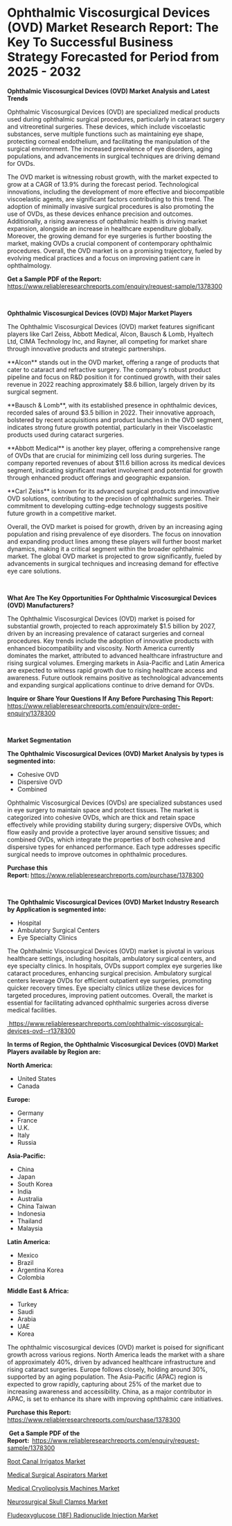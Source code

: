 <p><h1>Ophthalmic Viscosurgical Devices (OVD) Market Research Report: The Key To Successful Business Strategy Forecasted for Period from 2025 - 2032</h1></p><p><strong>Ophthalmic Viscosurgical Devices (OVD) Market Analysis and Latest Trends</strong></p>
<p><p>Ophthalmic Viscosurgical Devices (OVD) are specialized medical products used during ophthalmic surgical procedures, particularly in cataract surgery and vitreoretinal surgeries. These devices, which include viscoelastic substances, serve multiple functions such as maintaining eye shape, protecting corneal endothelium, and facilitating the manipulation of the surgical environment. The increased prevalence of eye disorders, aging populations, and advancements in surgical techniques are driving demand for OVDs.</p><p>The OVD market is witnessing robust growth, with the market expected to grow at a CAGR of 13.9% during the forecast period. Technological innovations, including the development of more effective and biocompatible viscoelastic agents, are significant factors contributing to this trend. The adoption of minimally invasive surgical procedures is also promoting the use of OVDs, as these devices enhance precision and outcomes. Additionally, a rising awareness of ophthalmic health is driving market expansion, alongside an increase in healthcare expenditure globally. Moreover, the growing demand for eye surgeries is further boosting the market, making OVDs a crucial component of contemporary ophthalmic procedures. Overall, the OVD market is on a promising trajectory, fueled by evolving medical practices and a focus on improving patient care in ophthalmology.</p></p>
<p><strong>Get a Sample PDF of the Report:&nbsp;</strong> <a href="https://www.reliableresearchreports.com/enquiry/request-sample/1378300?utm_campaign=116&utm_medium=2&utm_source=Github&utm_content=ia&utm_term=04032025&utm_id=ophthalmic-viscosurgical-devices-ovd">https://www.reliableresearchreports.com/enquiry/request-sample/1378300</a></p>
<p>&nbsp;</p>
<p><strong>Ophthalmic Viscosurgical Devices (OVD) Major Market Players</strong></p>
<p><p>The Ophthalmic Viscosurgical Devices (OVD) market features significant players like Carl Zeiss, Abbott Medical, Alcon, Bausch & Lomb, Hyaltech Ltd, CIMA Technology Inc, and Rayner, all competing for market share through innovative products and strategic partnerships.</p><p>**Alcon** stands out in the OVD market, offering a range of products that cater to cataract and refractive surgery. The company's robust product pipeline and focus on R&D position it for continued growth, with their sales revenue in 2022 reaching approximately $8.6 billion, largely driven by its surgical segment.</p><p>**Bausch & Lomb**, with its established presence in ophthalmic devices, recorded sales of around $3.5 billion in 2022. Their innovative approach, bolstered by recent acquisitions and product launches in the OVD segment, indicates strong future growth potential, particularly in their Viscoelastic products used during cataract surgeries.</p><p>**Abbott Medical** is another key player, offering a comprehensive range of OVDs that are crucial for minimizing cell loss during surgeries. The company reported revenues of about $11.6 billion across its medical devices segment, indicating significant market involvement and potential for growth through enhanced product offerings and geographic expansion.</p><p>**Carl Zeiss** is known for its advanced surgical products and innovative OVD solutions, contributing to the precision of ophthalmic surgeries. Their commitment to developing cutting-edge technology suggests positive future growth in a competitive market.</p><p>Overall, the OVD market is poised for growth, driven by an increasing aging population and rising prevalence of eye disorders. The focus on innovation and expanding product lines among these players will further boost market dynamics, making it a critical segment within the broader ophthalmic market. The global OVD market is projected to grow significantly, fueled by advancements in surgical techniques and increasing demand for effective eye care solutions.</p></p>
<p>&nbsp;</p>
<p><strong>What Are The Key Opportunities For Ophthalmic Viscosurgical Devices (OVD) Manufacturers?</strong></p>
<p><p>The Ophthalmic Viscosurgical Devices (OVD) market is poised for substantial growth, projected to reach approximately $1.5 billion by 2027, driven by an increasing prevalence of cataract surgeries and corneal procedures. Key trends include the adoption of innovative products with enhanced biocompatibility and viscosity. North America currently dominates the market, attributed to advanced healthcare infrastructure and rising surgical volumes. Emerging markets in Asia-Pacific and Latin America are expected to witness rapid growth due to rising healthcare access and awareness. Future outlook remains positive as technological advancements and expanding surgical applications continue to drive demand for OVDs.</p></p>
<p><strong>Inquire or Share Your Questions If Any Before Purchasing This Report:</strong> <a href="https://www.reliableresearchreports.com/enquiry/pre-order-enquiry/1378300?utm_campaign=116&utm_medium=2&utm_source=Github&utm_content=ia&utm_term=04032025&utm_id=ophthalmic-viscosurgical-devices-ovd">https://www.reliableresearchreports.com/enquiry/pre-order-enquiry/1378300</a></p>
<p>&nbsp;</p>
<p><strong>Market Segmentation</strong></p>
<p><strong>The Ophthalmic Viscosurgical Devices (OVD) Market Analysis by types is segmented into:</strong></p>
<p><ul><li>Cohesive OVD</li><li>Dispersive OVD</li><li>Combined</li></ul></p>
<p><p>Ophthalmic Viscosurgical Devices (OVDs) are specialized substances used in eye surgery to maintain space and protect tissues. The market is categorized into cohesive OVDs, which are thick and retain space effectively while providing stability during surgery; dispersive OVDs, which flow easily and provide a protective layer around sensitive tissues; and combined OVDs, which integrate the properties of both cohesive and dispersive types for enhanced performance. Each type addresses specific surgical needs to improve outcomes in ophthalmic procedures.</p></p>
<p><strong>Purchase this Report:&nbsp;</strong><a href="https://www.reliableresearchreports.com/purchase/1378300?utm_campaign=116&utm_medium=2&utm_source=Github&utm_content=ia&utm_term=04032025&utm_id=ophthalmic-viscosurgical-devices-ovd">https://www.reliableresearchreports.com/purchase/1378300</a></p>
<p>&nbsp;</p>
<p><strong>The Ophthalmic Viscosurgical Devices (OVD) Market Industry Research by Application is segmented into:</strong></p>
<p><ul><li>Hospital</li><li>Ambulatory Surgical Centers</li><li>Eye Specialty Clinics</li></ul></p>
<p><p>The Ophthalmic Viscosurgical Devices (OVD) market is pivotal in various healthcare settings, including hospitals, ambulatory surgical centers, and eye specialty clinics. In hospitals, OVDs support complex eye surgeries like cataract procedures, enhancing surgical precision. Ambulatory surgical centers leverage OVDs for efficient outpatient eye surgeries, promoting quicker recovery times. Eye specialty clinics utilize these devices for targeted procedures, improving patient outcomes. Overall, the market is essential for facilitating advanced ophthalmic surgeries across diverse medical facilities.</p></p>
<p><a href="https://www.reliableresearchreports.com/ophthalmic-viscosurgical-devices-ovd--r1378300?utm_campaign=116&utm_medium=2&utm_source=Github&utm_content=ia&utm_term=04032025&utm_id=ophthalmic-viscosurgical-devices-ovd">&nbsp;https://www.reliableresearchreports.com/ophthalmic-viscosurgical-devices-ovd--r1378300</a></p>
<p><strong>In terms of Region, the Ophthalmic Viscosurgical Devices (OVD) Market Players available by Region are:</strong></p>
<p>
    <p> <strong> North America: </strong>
        <ul>
            <li>United States</li>
            <li>Canada</li>
        </ul>
        </p> 
    <p> <strong> Europe: </strong>
        <ul>
            <li>Germany</li>
            <li>France</li>
            <li>U.K.</li>
            <li>Italy</li>
            <li>Russia</li>
        </ul>
        </p> 
    <p> <strong> Asia-Pacific: </strong>
        <ul>
            <li>China</li>
            <li>Japan</li>
            <li>South Korea</li>
            <li>India</li>
            <li>Australia</li>
            <li>China Taiwan</li>
            <li>Indonesia</li>
            <li>Thailand</li>
            <li>Malaysia</li>
        </ul>
        </p> 
    <p> <strong> Latin America: </strong>
        <ul>
            <li>Mexico</li>
            <li>Brazil</li>
            <li>Argentina Korea</li>
            <li>Colombia</li>
        </ul>
        </p> 
    <p> <strong> Middle East & Africa: </strong>
        <ul>
            <li>Turkey</li>
            <li>Saudi</li>
            <li>Arabia</li>
            <li>UAE</li>
            <li>Korea</li>
        </ul>
    </p>
    </p>
<p><p>The ophthalmic viscosurgical devices (OVD) market is poised for significant growth across various regions. North America leads the market with a share of approximately 40%, driven by advanced healthcare infrastructure and rising cataract surgeries. Europe follows closely, holding around 30%, supported by an aging population. The Asia-Pacific (APAC) region is expected to grow rapidly, capturing about 25% of the market due to increasing awareness and accessibility. China, as a major contributor in APAC, is set to enhance its share with improving ophthalmic care initiatives.</p></p>
<p><strong>Purchase this Report: </strong><a href="https://www.reliableresearchreports.com/purchase/1378300?utm_campaign=116&utm_medium=2&utm_source=Github&utm_content=ia&utm_term=04032025&utm_id=ophthalmic-viscosurgical-devices-ovd">https://www.reliableresearchreports.com/purchase/1378300</a></p>
<p>&nbsp;<strong>Get a Sample PDF of the Report:&nbsp;&nbsp;</strong><a href="https://www.reliableresearchreports.com/enquiry/request-sample/1378300?utm_campaign=116&utm_medium=2&utm_source=Github&utm_content=ia&utm_term=04032025&utm_id=ophthalmic-viscosurgical-devices-ovd">https://www.reliableresearchreports.com/enquiry/request-sample/1378300</a></p>
<p><strong></strong></p>
<p><p><a href="https://github.com/shroffuhpa/Market-Research-Report-List-1/blob/main/root-canal-irrigatos-market.md?utm_campaign=116&utm_medium=2&utm_source=Github&utm_content=ia&utm_term=04032025&utm_id=ophthalmic-viscosurgical-devices-ovd">Root Canal Irrigatos Market</a></p><p><a href="https://github.com/dafertsuria/Market-Research-Report-List-1/blob/main/medical-surgical-aspirators-market.md?utm_campaign=116&utm_medium=2&utm_source=Github&utm_content=ia&utm_term=04032025&utm_id=ophthalmic-viscosurgical-devices-ovd">Medical Surgical Aspirators Market</a></p><p><a href="https://github.com/storcweithzg/Market-Research-Report-List-1/blob/main/medical-cryolipolysis-machines-market.md?utm_campaign=116&utm_medium=2&utm_source=Github&utm_content=ia&utm_term=04032025&utm_id=ophthalmic-viscosurgical-devices-ovd">Medical Cryolipolysis Machines Market</a></p><p><a href="https://github.com/seibttullyjh/Market-Research-Report-List-1/blob/main/neurosurgical-skull-clamps-market.md?utm_campaign=116&utm_medium=2&utm_source=Github&utm_content=ia&utm_term=04032025&utm_id=ophthalmic-viscosurgical-devices-ovd">Neurosurgical Skull Clamps Market</a></p><p><a href="https://github.com/tashipmhuiri/Market-Research-Report-List-1/blob/main/fludeoxyglucose-18f-radionuclide-injection-market.md?utm_campaign=116&utm_medium=2&utm_source=Github&utm_content=ia&utm_term=04032025&utm_id=ophthalmic-viscosurgical-devices-ovd">Fludeoxyglucose (18F) Radionuclide Injection Market</a></p></p>